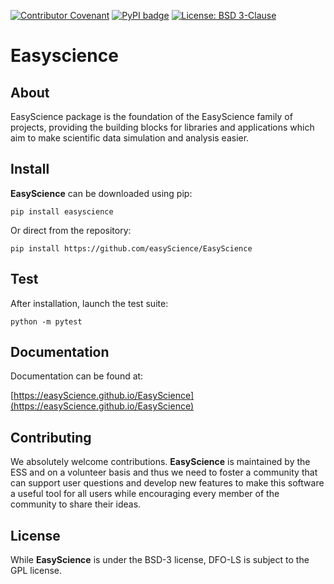 [![Contributor Covenant](https://img.shields.io/badge/Contributor%20Covenant-2.1-4baaaa.svg)](CODE_OF_CONDUCT.md)
[![PyPI badge](http://img.shields.io/pypi/v/EasyScience.svg)](https://pypi.python.org/pypi/EasyScience)
[![License: BSD 3-Clause](https://img.shields.io/badge/License-BSD%203--Clause-blue.svg)](LICENSE)

# Easyscience

## About

EasyScience package is the foundation of the EasyScience family of projects, providing the building blocks for libraries and applications
which aim to make scientific data simulation and analysis easier.

## Install

**EasyScience** can be downloaded using pip:

```pip install easyscience```

Or direct from the repository:

```pip install https://github.com/easyScience/EasyScience```

## Test

After installation, launch the test suite:

```python -m pytest```

## Documentation

Documentation can be found at:

[https://easyScience.github.io/EasyScience](https://easyScience.github.io/EasyScience)

## Contributing
We absolutely welcome contributions. **EasyScience** is maintained by the ESS and on a volunteer basis and thus we need to foster a community that can support user questions and develop new features to make this software a useful tool for all users while encouraging every member of the community to share their ideas.

## License
While **EasyScience** is under the BSD-3 license, DFO-LS is subject to the GPL license.


